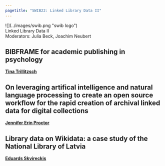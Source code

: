 ```yaml
---
pagetitle: "SWIB22: Linked Library Data II"
---
```



<div id="top">
<div class="column left">![](../images/swib.png "swib logo")</div>
<div class="column middle">Linked Library Data II</div>
<div class="column right"></div>
</div>

<div id="prog">
<div>Moderators: Julia Beck, Joachim Neubert</div>

    



## BIBFRAME for academic publishing in psychology

<b><u>Tina Trillitzsch</u></b>



## On leveraging artifical intelligence and natural language processing to create an open source workflow for the rapid creation of archival linked data for digital collections

<b><u>Jennifer Erin Proctor</u></b>



## Library data on Wikidata: a case study of the National Library of Latvia

<b><u>Eduards Skvireckis</u></b>



</div>


